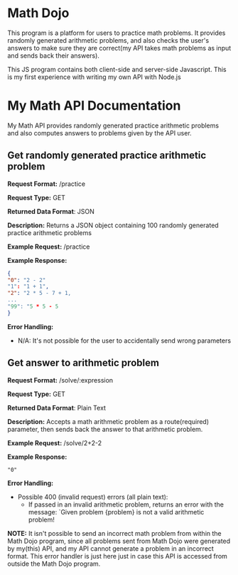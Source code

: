 # Math Dojo
This program is a platform for users to practice math problems. It provides randomly generated arithmetic problems, and 
also checks the user's answers to make sure they are correct(my API takes math problems as input and sends back their answers). 

This JS program contains both client-side and server-side Javascript. This is my
first experience with writing my own API with Node.js

# My Math API Documentation
My Math API provides randomly generated
practice arithmetic problems and also computes
answers to problems given by the API user.

## Get randomly generated practice arithmetic problem
**Request Format:** /practice

**Request Type:** GET

**Returned Data Format**: JSON

**Description:** Returns a JSON object containing
100 randomly generated practice arithmetic problems

**Example Request:** /practice

**Example Response:**

```json
{
"0": "2 - 2"
"1": "1 + 1",
"2": "2 * 5 - 7 + 1,
...
"99": "5 * 5 - 5
}
```

**Error Handling:**
- N/A: It's not possible for the user to accidentally
send wrong parameters

## Get answer to arithmetic problem
**Request Format:** /solve/:expression

**Request Type:** GET

**Returned Data Format**: Plain Text

**Description:** Accepts a math arithmetic problem as
a route(required) parameter, then sends back the answer
to that arithmetic problem.

**Example Request:** /solve/2+2-2

**Example Response:**

```
"0"
```

**Error Handling:**
- Possible 400 (invalid request) errors (all plain text):
  - If passed in an invalid arithmetic problem, returns an error with the message: `Given problem {problem} is not a valid arithmetic problem!

<b>NOTE:</b> It isn't possible to send an incorrect math problem from within the Math Dojo program,
since all problems sent from Math Dojo were generated by my(this) API, and my API cannot generate
a problem in an incorrect format. This error handler is just here just in case this API
is accessed from outside the Math Dojo program.

